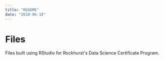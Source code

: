```yaml
---
title: "README"
date: "2018-06-18"
---
```

# Files

Files built using RStudio for Rockhurst's Data Science Certificate Program.
